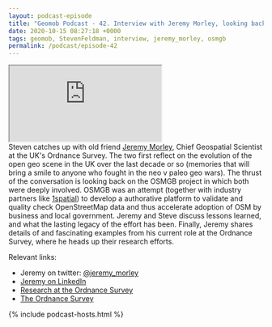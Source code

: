 ```yaml
--- 
layout: podcast-episode
title: "Geomob Podcast - 42. Interview with Jeremy Morley, looking back on OSMGB"
date: 2020-10-15 08:27:18 +0000
tags: geomob, StevenFeldman, interview, jeremy_morley, osmgb
permalink: /podcast/episode-42
---
```


<iframe class="castos-iframe-player" src="https://5e2e9055a029d5-78101471.castos.com/player/258402"></iframe>


<div class="pt20">
Steven catches up with old friend <a href="https://twitter.com/jeremy_morley">Jeremy Morley</a>, Chief Geospatial Scientist at the UK's Ordnance Survey. The two first reflect on the evolution of the open geo scene in the UK over the last decade or so (memories that will bring a smile to anyone who fought in the neo v paleo geo wars). The thrust of the conversation is looking back on the OSMGB project in which both were deeply involved. OSMGB was an attempt (together with industry partners like <a href="https://1spatial.com/">1spatial</a>) to develop a authorative platform to validate and quality check OpenStreetMap data and thus accelerate adoption of OSM by business and local government. Jeremy and Steve discuss lessons learned, and what the lasting legacy of the effort has been. Finally, Jeremy shares details of and fascinating examples from his current role at the Ordnance Survey, where he heads up their research efforts.
</div>

<div class="pt20">

  Relevant links:
  <ul>
    <li class="pt10">Jeremy on twitter: <a href="https://twitter.com/jeremy_morley">@jeremy_morley</a></li>
    <li class="pt10"><a href="https://www.linkedin.com/in/jeremymorley/">Jeremy on LinkedIn</a></li>
    <li class="pt10"><a href="http://os.uk/research">Research at the Ordnance Survey</a></li>
    <li class="pt10"><a href="http://os.uk">The Ordnance Survey</a></li>    
  </ul>
</div>


{% include podcast-hosts.html %}




